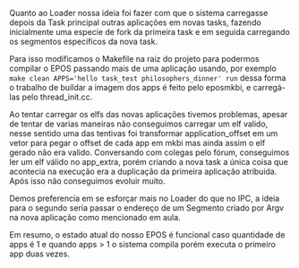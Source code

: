 Quanto ao Loader nossa ideia foi fazer com que o sistema carregasse depois da Task principal outras aplicações em novas 
tasks, fazendo inicialmente uma especie de fork da primeira task e em seguida carregando os segmentos especificos da 
nova task.

Para isso modificamos o Makefile na raiz do projeto para podermos compilar o EPOS passando mais de uma aplicação usando,
por exemplo `make clean APPS='hello task_test philosophers_dinner' run` dessa forma o trabalho de buildar a imagem 
dos apps é feito pelo eposmkbi, e carregá-las pelo thread_init.cc.

Ao tentar carregar os elfs das novas aplicações tivemos problemas, apesar de tentar de varias maneiras não conseguimos 
carregar um elf valido, nesse sentido uma das tentivas foi transformar application_offset em um vetor para pegar o 
offset de cada app em mkbi mas ainda assim o elf gerado não era valido. Conversando com colegas pelo fórum, conseguimos 
ler um elf válido no app_extra, porém criando a nova task a única coisa que acontecia na execução era a duplicação da 
primeira aplicação atribuida. Após isso não conseguimos evoluir muito.

Demos preferencia em se esforçar mais no Loader do que no IPC, a ideia para o segundo seria passar o endereço de um 
Segmento criado por Argv na nova aplicação como mencionado em aula.

Em resumo, o estado atual do nosso EPOS é funcional caso quantidade de apps é 1 e quando apps > 1 o sistema compila 
porém executa o primeiro app duas vezes.
